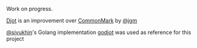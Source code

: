 Work on progress.

[Djot](https://github.com/jgm/djot) is an improvement over [CommonMark](https://commonmark.org/) by [@jgm](https://github.com/jgm)

[@sivukhin](https://github.com/sivukhin/)'s Golang implementation [godjot](https://github.com/sivukhin/godjot/) was used as reference for this project
